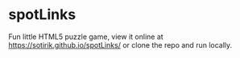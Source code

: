 # spotLinks
Fun little HTML5 puzzle game, view it online at https://sotirik.github.io/spotLinks/ or clone the repo and run locally.
